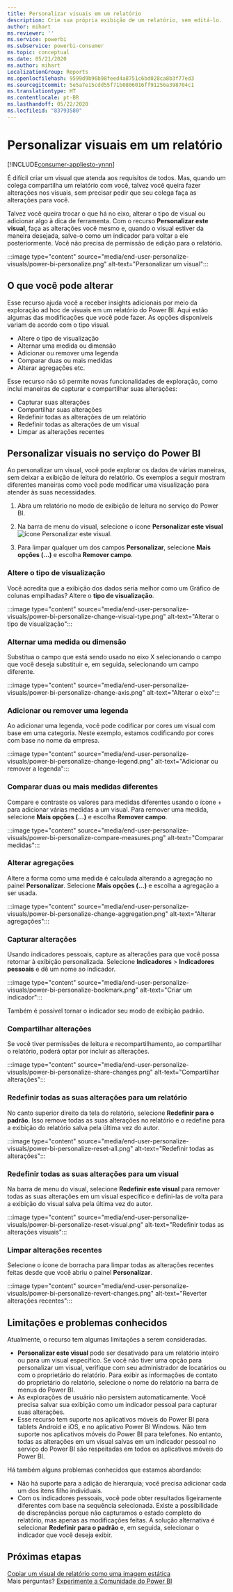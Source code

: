 ```yaml
---
title: Personalizar visuais em um relatório
description: Crie sua própria exibição de um relatório, sem editá-lo.
author: mihart
ms.reviewer: ''
ms.service: powerbi
ms.subservice: powerbi-consumer
ms.topic: conceptual
ms.date: 05/21/2020
ms.author: mihart
LocalizationGroup: Reports
ms.openlocfilehash: 9599d9b96b98feed4a8751c6bd028ca8b3f77ed3
ms.sourcegitcommit: 5e5a7e15cdd55f71b0806016ff91256a398704c1
ms.translationtype: HT
ms.contentlocale: pt-BR
ms.lasthandoff: 05/22/2020
ms.locfileid: "83793580"
---
```

# <a name="personalize-visuals-in-a-report"></a>Personalizar visuais em um relatório

[!INCLUDE[consumer-appliesto-ynnn](../includes/consumer-appliesto-ynnn.md)]

É difícil criar um visual que atenda aos requisitos de todos. Mas, quando um colega compartilha um relatório com você, talvez você queira fazer alterações nos visuais, sem precisar pedir que seu colega faça as alterações para você. 

Talvez você queira trocar o que há no eixo, alterar o tipo de visual ou adicionar algo à dica de ferramenta. Com o recurso **Personalizar este visual**, faça as alterações você mesmo e, quando o visual estiver da maneira desejada, salve-o como um indicador para voltar a ele posteriormente. Você não precisa de permissão de edição para o relatório.

:::image type="content" source="media/end-user-personalize-visuals/power-bi-personalize.png" alt-text="Personalizar um visual":::
 
## <a name="what-you-can-change"></a>O que você pode alterar

Esse recurso ajuda você a receber insights adicionais por meio da exploração ad hoc de visuais em um relatório do Power BI. Aqui estão algumas das modificações que você pode fazer. As opções disponíveis variam de acordo com o tipo visual. 

- Altere o tipo de visualização
- Alternar uma medida ou dimensão
- Adicionar ou remover uma legenda
- Comparar duas ou mais medidas
- Alterar agregações etc.

Esse recurso não só permite novas funcionalidades de exploração, como inclui maneiras de capturar e compartilhar suas alterações:

- Capturar suas alterações
- Compartilhar suas alterações
- Redefinir todas as alterações de um relatório
- Redefinir todas as alterações de um visual
- Limpar as alterações recentes


## <a name="personalize-visuals-in-the-power-bi-service"></a>Personalizar visuais no serviço do Power BI

Ao personalizar um visual, você pode explorar os dados de várias maneiras, sem deixar a exibição de leitura do relatório. Os exemplos a seguir mostram diferentes maneiras como você pode modificar uma visualização para atender às suas necessidades. 

1. Abra um relatório no modo de exibição de leitura no serviço do Power BI.

2. Na barra de menu do visual, selecione o ícone **Personalizar este visual** ![ícone Personalizar este visual](media/end-user-personalize-visuals/power-bi-personalize-visual-icon.png). 

3. Para limpar qualquer um dos campos **Personalizar**, selecione **Mais opções (...)** e escolha **Remover campo**.

### <a name="change-the-visualization-type"></a>Altere o tipo de visualização

Você acredita que a exibição dos dados seria melhor como um Gráfico de colunas empilhadas? Altere o **tipo de visualização**.

:::image type="content" source="media/end-user-personalize-visuals/power-bi-personalize-change-visual-type.png" alt-text="Alterar o tipo de visualização":::
 
### <a name="swap-out-a-measure-or-dimension"></a>Alternar uma medida ou dimensão
Substitua o campo que está sendo usado no eixo X selecionando o campo que você deseja substituir e, em seguida, selecionando um campo diferente.

:::image type="content" source="media/end-user-personalize-visuals/power-bi-personalize-change-axis.png" alt-text="Alterar o eixo":::
 
### <a name="add-or-remove-a-legend"></a>Adicionar ou remover uma legenda
Ao adicionar uma legenda, você pode codificar por cores um visual com base em uma categoria. Neste exemplo, estamos codificando por cores com base no nome da empresa. 

:::image type="content" source="media/end-user-personalize-visuals/power-bi-personalize-change-legend.png" alt-text="Adicionar ou remover a legenda":::

### <a name="compare-two-or-more-different-measures"></a>Comparar duas ou mais medidas diferentes
Compare e contraste os valores para medidas diferentes usando o ícone + para adicionar várias medidas a um visual. Para remover uma medida, selecione **Mais opções (...)** e escolha **Remover campo**.

:::image type="content" source="media/end-user-personalize-visuals/power-bi-personalize-compare-measures.png" alt-text="Comparar medidas":::

### <a name="change-aggregations"></a>Alterar agregações
Altere a forma como uma medida é calculada alterando a agregação no painel **Personalizar**. Selecione **Mais opções (...)** e escolha a agregação a ser usada.

:::image type="content" source="media/end-user-personalize-visuals/power-bi-personalize-change-aggregation.png" alt-text="Alterar agregações":::

### <a name="capture-changes"></a>Capturar alterações 
Usando indicadores pessoais, capture as alterações para que você possa retornar à exibição personalizada. Selecione **Indicadores** > **Indicadores pessoais** e dê um nome ao indicador. 

:::image type="content" source="media/end-user-personalize-visuals/power-bi-personalize-bookmark.png" alt-text="Criar um indicador":::
 
Também é possível tornar o indicador seu modo de exibição padrão.

### <a name="share-changes"></a>Compartilhar alterações 
Se você tiver permissões de leitura e recompartilhamento, ao compartilhar o relatório, poderá optar por incluir as alterações.

:::image type="content" source="media/end-user-personalize-visuals/power-bi-personalize-share-changes.png" alt-text="Compartilhar alterações":::
 
### <a name="reset-all-your-changes-to-a-report"></a>Redefinir todas as suas alterações para um relatório

No canto superior direito da tela do relatório, selecione **Redefinir para o padrão**. Isso remove todas as suas alterações no relatório e o redefine para a exibição do relatório salva pela última vez do autor.

:::image type="content" source="media/end-user-personalize-visuals/power-bi-personalize-reset-all.png" alt-text="Redefinir todas as alterações":::
 
### <a name="reset-all-your-changes-to-a-visual"></a>Redefinir todas as suas alterações para um visual

Na barra de menu do visual, selecione **Redefinir este visual** para remover todas as suas alterações em um visual específico e defini-las de volta para a exibição do visual salva pela última vez do autor.

:::image type="content" source="media/end-user-personalize-visuals/power-bi-personalize-reset-visual.png" alt-text="Redefinir todas as alterações visuais":::
 
### <a name="clear-recent-changes"></a>Limpar alterações recentes

Selecione o ícone de borracha para limpar todas as alterações recentes feitas desde que você abriu o painel **Personalizar**.  

:::image type="content" source="media/end-user-personalize-visuals/power-bi-personalize-revert-changes.png" alt-text="Reverter alterações recentes":::

## <a name="limitations-and-known-issues"></a>Limitações e problemas conhecidos

Atualmente, o recurso tem algumas limitações a serem consideradas.

- **Personalizar este visual** pode ser desativado para um relatório inteiro ou para um visual específico. Se você não tiver uma opção para personalizar um visual, verifique com seu administrador de locatários ou com o proprietário do relatório. Para exibir as informações de contato do proprietário do relatório, selecione o nome do relatório na barra de menus do Power BI.
- As explorações de usuário não persistem automaticamente. Você precisa salvar sua exibição como um indicador pessoal para capturar suas alterações.
- Esse recurso tem suporte nos aplicativos móveis do Power BI para tablets Android e iOS, e no aplicativo Power BI Windows. Não tem suporte nos aplicativos móveis do Power BI para telefones. No entanto, todas as alterações em um visual salvas em um indicador pessoal no serviço do Power BI são respeitadas em todos os aplicativos móveis do Power BI.

Há também alguns problemas conhecidos que estamos abordando:

- Não há suporte para a adição de hierarquia; você precisa adicionar cada um dos itens filho individuais.
- Com os indicadores pessoais, você pode obter resultados ligeiramente diferentes com base na sequência selecionada. Existe a possibilidade de discrepâncias porque não capturamos o estado completo do relatório, mas apenas as modificações feitas. A solução alternativa é selecionar **Redefinir para o padrão** e, em seguida, selecionar o indicador que você deseja exibir. 

## <a name="next-steps"></a>Próximas etapas
[Copiar um visual de relatório como uma imagem estática](../visuals/power-bi-visualization-copy-paste.md)    
Mais perguntas? [Experimente a Comunidade do Power BI](https://community.powerbi.com/)

